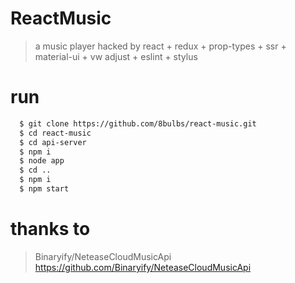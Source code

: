 # ReactMusic
> a music player hacked by react + redux + prop-types + ssr + material-ui + vw adjust + eslint + stylus
# run
```bash
  $ git clone https://github.com/8bulbs/react-music.git
  $ cd react-music
  $ cd api-server
  $ npm i
  $ node app
  $ cd ..
  $ npm i
  $ npm start
 ```
# thanks to
> Binaryify/NeteaseCloudMusicApi
> https://github.com/Binaryify/NeteaseCloudMusicApi
